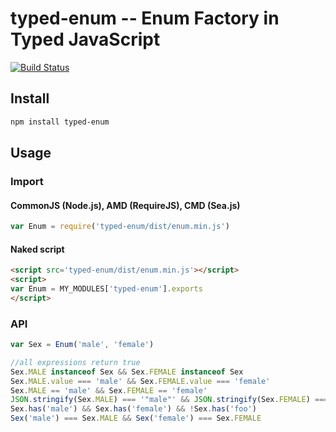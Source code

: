 # typed-enum -- Enum Factory in Typed JavaScript
[![Build Status](https://travis-ci.org/hax/typed-enum.png)](https://travis-ci.org/hax/typed-enum)

## Install
```sh
npm install typed-enum
```

## Usage

### Import

#### CommonJS (Node.js), AMD (RequireJS), CMD (Sea.js)
```JavaScript
var Enum = require('typed-enum/dist/enum.min.js')
```

#### Naked script
```html
<script src='typed-enum/dist/enum.min.js'></script>
<script>
var Enum = MY_MODULES['typed-enum'].exports
</script>
```

### API

```JavaScript
var Sex = Enum('male', 'female')

//all expressions return true
Sex.MALE instanceof Sex && Sex.FEMALE instanceof Sex
Sex.MALE.value === 'male' && Sex.FEMALE.value === 'female'
Sex.MALE == 'male' && Sex.FEMALE == 'female'
JSON.stringify(Sex.MALE) === '"male"' && JSON.stringify(Sex.FEMALE) === '"female"'
Sex.has('male') && Sex.has('female') && !Sex.has('foo')
Sex('male') === Sex.MALE && Sex('female') === Sex.FEMALE
```
